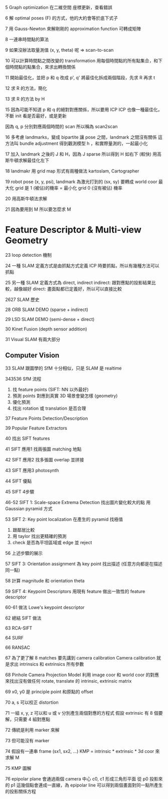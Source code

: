 
5
Graph optimization 在二維空間
座標更新，查看錯誤

6
解 optimal poses (F) 的方式，他的大約會等於底下式子

7
用 Gauss-Newton 來解剛剛的 approximation function
可轉成矩陣

8
一連串時間點的算法

9
如果沒辦法取量測值 (x, y, theta) 呢 => scan-to-scan

10
可以計算時間點之間改變的 transformation
用每個時間點的所有點集合，和下個時間點的點集合，來求出轉換關係

11
開始最佳化，並把 p 和 q 改成 p', q'
將最佳化拆成兩個階段，先求 R 再求 t

12
求 R 的方法，簡化

13
求 R 的方法 by H

15
因為可能不知道 p 和 q 的絕對對應關係，所以要用 ICP
ICP 也像一種最佳化，不斷 init 看是否最好，或是更新

因為 q, p 分別對應兩個時間的 scan 所以稱為 scan2scan

16
多考慮 landmarks，變成 bipartite
讓 pose 之間，landmark 之間沒有關係
這方法叫 bundle adjustment
得到觀測模型 h ，和實際量測的，一起最小化

17
加入 landmark 之後的 J 和 H，因為 J sparse 所以得到 H 如右下 (較快)
用高斯牛頓求解最佳化左下

18
landmakr 用 grid map 形式有兩種做法
kartoslam, Cartographer

19
robot pose (x, y, psi), landmark 為激光打到的 (sx, sy) 要轉成 world coor
最大化 grid 是 1 (被佔)的機率 = 最小化 grid 0 (沒有被佔) 機率

20
用高斯牛頓法求解

21
因為要用到 M 所以要怎麼求 M

# Feature Descriptor & Multi-view Geometry

23
loop detection 機制

24
一種 SLAM 定義方式是由抓點方式定義
ICP 時要抓點，所以有幾種方法可以抓點

25
另一種 SLAM 定義方式為 direct, indirect
indirect: 跟對應點的投影結果比較，越像越好
direct: 畫面點都已定義好，所以可以直接比較

2627
SLAM 歷史

28
ORB SLAM DEMO (sparse + indirect)

29
LSD SLAM DEMO (semi-dense + direct)

30
Kinet Fusion (depth sensor addition)

31
Visual SLAM 有兩大部分

## Computer Vision

33 
SLAM 跟圖學的 SfM 十分相似，只是 SLAM 是 realtime

343536
SfM 流程
1. 找 feature points (SIFT: NN 以外最好)
2. 預測 points 對應到真實 3D 場景會變怎樣 (geometry)
3. 優化預測
4. 找出 rotation 或 translation 是否合理

37
Feature Points Detection/Description

39
Popular Feature Extractors

40
找出 SIFT features

41
SIFT 應用1 找兩張圖 matching 地點

42
SIFT 應用2 找多張圖 overlap 並拼接

43
SIFT 應用3 photosynth

44
SIFT 優點

45
SIFT 4步驟

46-52
SIFT 1: Scale-space Extrema Detection
找出圖片變化較大的點
用 Gaussian pyramid 方式

53
SIFT 2: Key point localization
在產生的 pyramid 找極值
1. 跟鄰居比較
2. 用 taylor 找出更精確的預測
3. check 是否為平坦區域或 edge 並 reject

56
上述步驟的展示 

57
SIFT 3: Orientation assignment
為 key point 找出描述 (任意方向都是在描述同一點)

58
計算 magnitude 和 orientation theta

59
SIFT 4: Keypoint Descriptors
用現有 feature 做出一致性的 feature descriptor

60-61
做法 Lowe's keypoint descriptor

62 
總結 SIFT 做法

63
RCA-SIFT

64
SURF

66
RANSAC

67
為了更了解 8 matches 要先講到 camera calibration
Camera calibration 就是求出 intrinsics 和 extrinsics 所有參數

68
Pinhole Camera Projection Model
利用 image coor 和 world coor 的對應
來找出沒有做任何 rotate, translate 的 intrinsic, extrinsic matrix

69
x0, y0 是 principle point 和原點的 offset

70
a, s 可以校正 distortion

71
一組 x, y, z 可以和 u 或 v 分別產生兩個對應的方程式
假設 extrinsic 有 8 個要解，只需要 4 組對應點

72
傳統是利用 marker 來解

73
但可能沒有 marker

74
假設有一連串 frame (sx1, sx2, ...)
KMP = intrinsic * extrinsic * 3d coor
來求解 M

75
KMP 圖解

76
epipolar plane 會通過兩個 camera 中心 c0, c1 形成三角形平面
從 p0 投影來的 p1 這幾個點會連成一直線，為 epipolar line
可以得到兩個畫面對同一點所產生的投影關係方程

